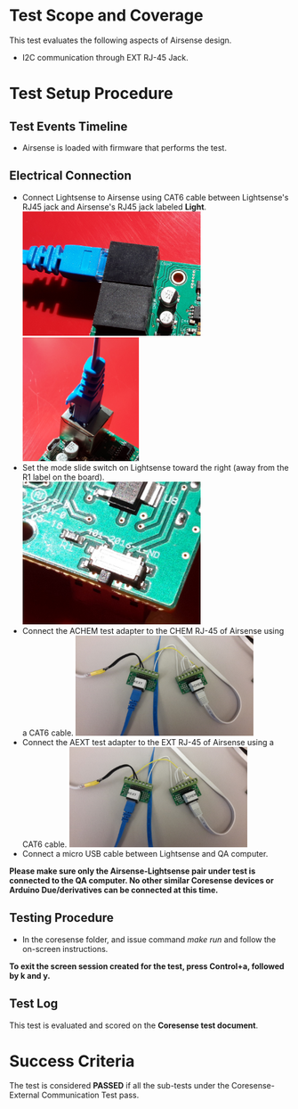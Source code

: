 # Test Scope and Coverage

This test evaluates the following aspects of Airsense design. </br>
* I2C communication through EXT RJ-45 Jack. </br>

# Test Setup Procedure

## Test Events Timeline
* Airsense is loaded with firmware that performs the test. 

## Electrical Connection
-   Connect Lightsense to Airsense using CAT6 cable between Lightsense's RJ45 jack and Airsense's RJ45 jack
    labeled __Light__.  </br>
    <img src="./resources/RJ45AirtoLight.jpg" width="320"><img src="./resources/RJ45_Light.jpg" width="209">
-   Set the mode slide switch on Lightsense toward the right (away from the R1 label on the board).</br>
    <img src="./resources/PowerSlideSwitchLight.jpg" width="320">
-   Connect the ACHEM test adapter to the CHEM RJ-45 of Airsense using a CAT6 cable. 
    <img src="./resources/achem_connected.jpg" width="320">
-   Connect the AEXT test adapter to the EXT RJ-45 of Airsense using a CAT6 cable. 
    <img src="./resources/achem_connected.jpg" width="320">
-   Connect a micro USB cable between Lightsense and QA computer.

__Please make sure only the Airsense-Lightsense pair under test is connected to the QA computer. No other similar Coresense devices or Arduino Due/derivatives can be connected at this time.__

## Testing Procedure
*  In the coresense folder, and issue command *make run* and follow the on-screen instructions. 

__To exit the screen session created for the test, press Control+a, followed by k and y.__

## Test Log
This test is evaluated and scored on the __Coresense test document__.

# Success Criteria
The test is considered __PASSED__ if all the sub-tests under the Coresense-External Communication Test pass.

